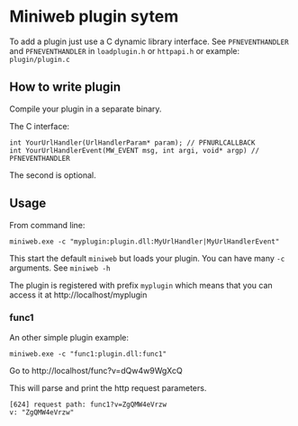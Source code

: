 # Miniweb plugin sytem
To add a plugin just use a C dynamic library interface.
See `PFNEVENTHANDLER` and `PFNEVENTHANDLER` in `loadplugin.h`
or `httpapi.h` or example: `plugin/plugin.c`

## How to write plugin
Compile your plugin in a separate binary.

The C interface:

    int YourUrlHandler(UrlHandlerParam* param); // PFNURLCALLBACK
    int YourUrlHandlerEvent(MW_EVENT msg, int argi, void* argp) // PFNEVENTHANDLER

The second is optional.

## Usage
From command line:

    miniweb.exe -c "myplugin:plugin.dll:MyUrlHandler|MyUrlHandlerEvent"

This start the default `miniweb` but loads your plugin.
You can have many `-c` arguments. See `miniweb -h`

The plugin is registered with prefix `myplugin` which means that you can access it at http://localhost/myplugin

### func1
An other simple plugin example:

    miniweb.exe -c "func1:plugin.dll:func1"
    
Go to http://localhost/func?v=dQw4w9WgXcQ

This will parse and print the http request parameters.

    [624] request path: func1?v=ZgQMW4eVrzw
    v: "ZgQMW4eVrzw"
